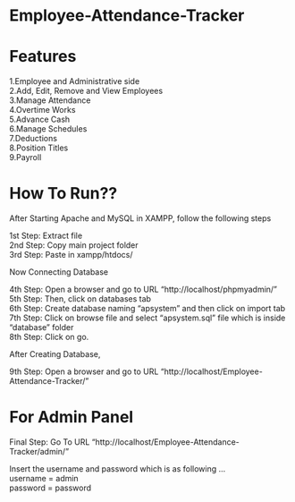 # Employee-Attendance-Tracker

# Features

1.Employee and Administrative side <br>
2.Add, Edit, Remove and View Employees <br>
3.Manage Attendance<br>
4.Overtime Works<br>
5.Advance Cash<br>
6.Manage Schedules<br>
7.Deductions<br>
8.Position Titles<br>
9.Payroll<br>

# How To Run??

After Starting Apache and MySQL in XAMPP, follow the following steps

1st Step: Extract file <br>
2nd Step: Copy main project folder <br>
3rd Step: Paste in xampp/htdocs/<br>

Now Connecting Database

4th Step: Open a browser and go to URL “http://localhost/phpmyadmin/”<br>
5th Step: Then, click on databases tab<br>
6th Step: Create database naming “apsystem” and then click on import tab<br>
7th Step: Click on browse file and select “apsystem.sql” file which is inside “database” folder<br>
8th Step: Click on go.<br>

After Creating Database,

9th Step: Open a browser and go to URL “http://localhost/Employee-Attendance-Tracker/”<br>

# For Admin Panel
Final Step: Go To URL “http://localhost/Employee-Attendance-Tracker/admin/”

Insert the username and password which is as following ...
<br>
  username = admin <br>
  password = password<br>
  
  
